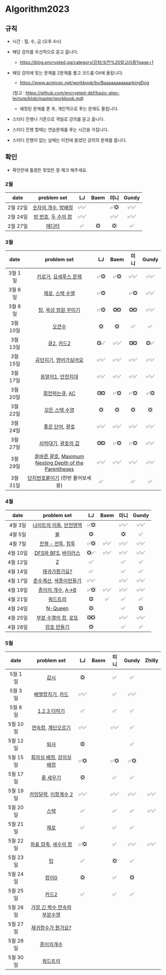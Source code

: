 # Algorithm2023

## 규칙
- 시간 : 월, 수, 금 (오후 4시)
- 해당 강의를 우선적으로 듣고 옵니다.
   - https://blog.encrypted.gg/category/강좌/실전%20알고리즘?page=1
- 해당 강의에 맞는 문제를 2문제를 풀고 코드를 Git에 올립니다.
   - https://www.acmicpc.net/workbook/by/BaaaaaaaaaaarkingDog
   
   (참고 : https://github.com/encrypted-def/basic-algo-lecture/blob/master/workbook.md)
   - 예정된 문제를 푼 후, 개인적으로 푸는 문제도 올립니다.
- 스터디 진행나 기준으로 격일로 강의를 듣고 옵니다.
- 스터디 진행 할때는 연습문제를 푸는 시간을 가집니다.
- 스터디 진행이 없는 날에는 이전에 들었던 강의의 문제를 풉니다.

## 확인
- 확인란에 틀렸든 맞았든 잘 체크 해주세요.

### 2월
| date       | problem set          | LJ | Baem | 미니 | Gundy |
| :----------: | :--------------------: | :----: | :----: | :----: | :----: |
|2월 22일|[숫자의 개수](https://www.acmicpc.net/problem/2577), [방배정](https://www.acmicpc.net/problem/13300)| ✅✅ | | ✅❎ | ✅✅ |
|2월 24일|[방 번호](https://www.acmicpc.net/problem/1475), [두 수의 합](https://www.acmicpc.net/problem/3273)| ✅✅ | | ✅✅ | ✅✅ |
|2월 27일|[에디터](https://www.acmicpc.net/problem/1406) | ✅ | ❎ | ❎ | ✅ |

### 3월
| date       | problem set          | LJ | Baem | 미니 | Gundy |
| :----------: | :--------------------: | :----: | :----: | :----: | :----: |
|3월 1일|[키로거](https://www.acmicpc.net/problem/5397), [요세푸스 문제](https://www.acmicpc.net/problem/1158)| ✅❎ | ✅❎ | ✅✅ | ✅✅ |
|3월 6일|[제로](https://www.acmicpc.net/problem/10773), [스택 수열](https://www.acmicpc.net/problem/1874)| ✅❎ | | ✅❎  | ✅✅ |
|3월 8일|[탑](https://www.acmicpc.net/problem/2493), [옥상 정원 꾸미기](https://www.acmicpc.net/problem/6198)| ✅❎ | ❎❎ | ❎❎  | ✅✅ |
|3월 10일|[오큰수](https://www.acmicpc.net/problem/17298)| ❎ | ❎ |✅ | ✅ |
|3월 13일|[큐2](https://www.acmicpc.net/problem/18258), [카드2](https://www.acmicpc.net/problem/2164)| ❎✅ | ✅✅ | ❎❎  | ❎✅ |
|3월 15일|[공던지기](https://school.programmers.co.kr/learn/courses/30/lessons/120843), [영어가싫어요](https://school.programmers.co.kr/learn/courses/30/lessons/120894)| ✅✅ | ✅✅ | ✅✅ | ✅✅ |
|3월 17일|[옹알이1](https://school.programmers.co.kr/learn/courses/30/lessons/120956), [안전지대](https://school.programmers.co.kr/learn/courses/30/lessons/120866)| ✅✅ | ✅✅ | ✅✅ | ✅✅ |
|3월 20일|[회전하는큐](https://www.acmicpc.net/problem/1021), [AC](https://www.acmicpc.net/problem/5430)| ❎❎ | ✅❎ | ✅❎| ✅❎ |
|3월 22일|[모든 스택 수열](https://www.acmicpc.net/problem/23284)|❎ | ❎ |❎ | ❎ |
|3월 24일|[좋은 단어](https://www.acmicpc.net/problem/3986), [괄호](https://www.acmicpc.net/problem/9012) |✅✅ | ✅✅ |✅✅ | ✅✅ |
|3월 27일|[쇠막대기](https://www.acmicpc.net/problem/10799), [괄호의 값](https://www.acmicpc.net/problem/2504) | ❎❎| ✅❎ |✅❎ | ✅✅ |
|3월 29일|[올바른 괄호](https://school.programmers.co.kr/learn/courses/30/lessons/12909), [Maximum Nesting Depth of the Parentheses](https://leetcode.com/problems/maximum-nesting-depth-of-the-parentheses/) |✅✅ | ✅✅ | ✅✅| ✅✅ |
|3월 31일|[단지번호붙이기](https://www.acmicpc.net/problem/2667) (한번 풀어보세용) | ✅ | | ✅ | ✅ |

### 4월
| date       | problem set          | LJ | Baem | 미니 | Gundy |
| :----------: | :--------------------: | :----: | :----: | :----: | :----: |
|4월 3일|[나이트의 이동](https://www.acmicpc.net/problem/7562), [안전영역](https://www.acmicpc.net/problem/2468)| ✅❎ | | ✅✅ | ✅✅ |
|4월 5일|[불](https://www.acmicpc.net/problem/5427)| ❎ | | ❎ | ✅ |
|4월 7일|[전쟁 - 전투](https://www.acmicpc.net/problem/1303), [침투](https://www.acmicpc.net/problem/13565)| ✅❎ | ✅✅ | ✅✅ | ✅✅ |
|4월 10일|[DFS와 BFS](https://www.acmicpc.net/problem/1260), [바이러스](https://www.acmicpc.net/problem/2606)|❎✅ | ✅✅ | ✅✅ | ✅✅ |
|4월 12일|[Z](https://www.acmicpc.net/problem/1074)| ✅ |  | ✅ | ✅ |
|4월 14일|[재귀가뭔가요?](https://www.acmicpc.net/problem/17478)|✅ |  |✅ | ✅ |
|4월 17일|[촌수계산](https://www.acmicpc.net/problem/2644), [색종이만들기](https://www.acmicpc.net/problem/2630)|✅✅ |  | ✅✅ | ✅✅ |
|4월 19일|[종이의 개수](https://www.acmicpc.net/problem/1780), [A->B](https://www.acmicpc.net/problem/16953)| ✅❎ | ✅✅ | ✅✅ | ✅✅ |
|4월 21일|[쿼드트리](https://www.acmicpc.net/problem/1992)| ❎ | ✅ | ✅ | ✅ |
|4월 24일|[N-Queen](https://www.acmicpc.net/problem/9663)| ❎ |  |  ✅  | ❎ |
|4월 25일|[부분 수열의 합](https://www.acmicpc.net/problem/1182), [로또](https://www.acmicpc.net/problem/6603)|❎❎ |  |  ✅✅  | ✅✅ |
|4월 28일|[암호 만들기](https://www.acmicpc.net/problem/1759)|❎ | | ✅ | ✅ |

### 5월
| date       | problem set          | LJ | Baem | 미니 | Gundy | Zhilly |
| :----------: | :--------------------: | :----: | :----: | :----: | :----: | :----: |
|5월 1일|[감시](https://www.acmicpc.net/problem/15683)|❎ | |✅| ✅ | |
|5월 3일|[배열합치기](https://www.acmicpc.net/problem/11728), [카드](https://www.acmicpc.net/problem/11652)|✅✅ | |✅| ✅✅ | |
|5월 8일|[1,2,3 더하기](https://www.acmicpc.net/problem/9095)|✅ | |✅| ✅ | |
|5월 10일|[연속합](https://www.acmicpc.net/problem/1912), [계단오르기](https://www.acmicpc.net/problem/2579)|✅✅ | |✅✅ | ✅ | |
|5월 12일| [퇴사](https://www.acmicpc.net/problem/14501) | ❎ |   |  | ✅ | |
|5월 15일| [회의실 배정](https://www.acmicpc.net/problem/1931), [강의실 배정](https://www.acmicpc.net/problem/11000)| ✅❎ |   |✅❎  | ✅❎ | |
|5월 17일| [줄 세우기](https://www.acmicpc.net/problem/7570)| ❎ |   | ✅  | ✅ | |
|5월 19일| [카잉달력](https://www.acmicpc.net/problem/6064), [이항계수 2](https://www.acmicpc.net/problem/11051)| ✅✅ |  | ✅✅ | ✅✅ | ✅✅ |
|5월 20일| [스택](https://www.acmicpc.net/problem/10828)|✅ | |✅ | ✅ | ✅✅ |
|5월 21일| [제로](https://www.acmicpc.net/problem/10773)|✅ | |✅ | ✅ | |
|5월 22일| [좌표 압축](https://www.acmicpc.net/problem/18870), [세수의 합](https://www.acmicpc.net/problem/2295) | ✅❎ | |✅ | ✅✅ | ✅✅ |
|5월 23일| [탑](https://www.acmicpc.net/problem/2493)|✅ | |❎ | ✅ | |
|5월 24일| [합이0](https://www.acmicpc.net/problem/3151) |❎ | |✅ | ❎ | |
|5월 25일| [카드2](https://www.acmicpc.net/problem/2164)|✅ | |✅ | ✅ | |
|5월 26일| [가장 긴 짝수 연속하 부분수열](https://www.acmicpc.net/problem/22862) | | | | | |
|5월 27일| [재귀함수가 뭔가요?](https://www.acmicpc.net/problem/17478)| | | | | |
|5월 28일| [종이의개수](https://www.acmicpc.net/problem/1780)| | | | | |
|5월 30일| [쿼드트리](https://www.acmicpc.net/problem/1992)| | | | | |

